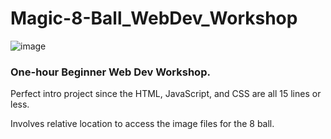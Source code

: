 # Magic-8-Ball_WebDev_Workshop

![image](https://user-images.githubusercontent.com/12129459/224581803-3bf03923-387a-4774-ac15-f12f0a3d14f6.png)

### One-hour Beginner Web Dev Workshop.  

<p>Perfect intro project since the HTML, JavaScript, and CSS are all 15 lines or less. <p>
<p>Involves relative location to access the image files for the 8 ball.  </p>

